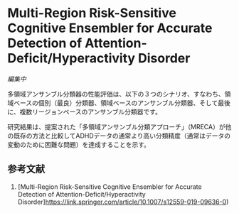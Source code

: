 # Multi-Region Risk-Sensitive Cognitive Ensembler for Accurate Detection of Attention-Deficit/Hyperactivity Disorder

*編集中*




多領域アンサンブル分類器の性能評価は、以下の３つのシナリオ、すなわち、領域ベースの個別（最良）分類器、領域ベースのアンサンブル分類器、そして最後に、複数リージョンベースのアンサンブル分類器です。  

研究結果は、提案された「多領域アンサンブル分類アプローチ」（MRECA）が他の既存の方法と比較してADHDデータの通常より高い分類精度（通常はデータの変動のために困難な問題）を達成することを示す。
## 参考文献
1. [Multi-Region Risk-Sensitive Cognitive Ensembler for Accurate Detection of Attention-Deficit/Hyperactivity Disorder]https://link.springer.com/article/10.1007/s12559-019-09636-0)
